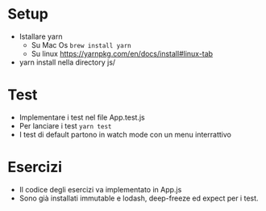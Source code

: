 # Setup
- Istallare yarn
    - Su Mac Os `brew install yarn`
    - Su linux https://yarnpkg.com/en/docs/install#linux-tab
- yarn install nella directory js/

# Test
- Implementare i test nel file App.test.js
- Per lanciare i test `yarn test`
- I test di default partono in watch mode con un menu interrattivo

# Esercizi
- Il codice degli esercizi va implementato in App.js
- Sono già installati immutable e lodash, deep-freeze ed expect per i test. 
